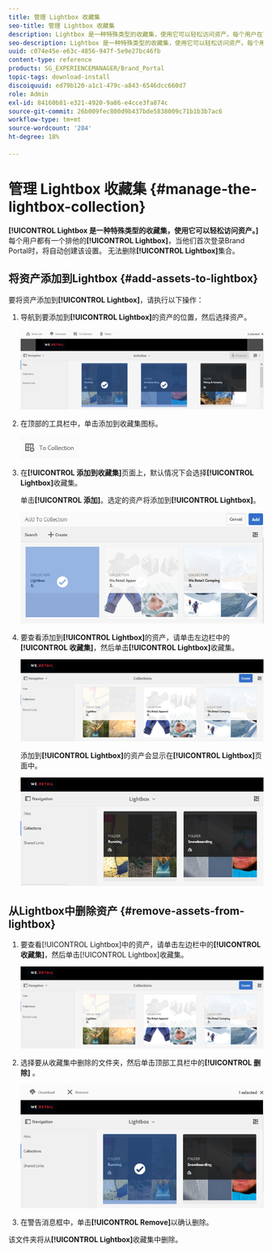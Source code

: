 ```yaml
---
title: 管理 Lightbox 收藏集
seo-title: 管理 Lightbox 收藏集
description: Lightbox 是一种特殊类型的收藏集，使用它可以轻松访问资产。每个用户在首次登录Brand Portal时，都会自动创建一个专用的灯箱。 无法删除Lightbox收藏集。
seo-description: Lightbox 是一种特殊类型的收藏集，使用它可以轻松访问资产。每个用户在首次登录Brand Portal时，都会自动创建一个专用的灯箱。 无法删除Lightbox收藏集。
uuid: c074e45e-e63c-4856-947f-5e9e27bc46fb
content-type: reference
products: SG_EXPERIENCEMANAGER/Brand_Portal
topic-tags: download-install
discoiquuid: ed79b120-a1c1-479c-a843-6546dcc660d7
role: Admin
exl-id: 84160b81-e321-4920-9a86-e4cce3fa874c
source-git-commit: 26b009fec800d9b437bde5838009c71b1b3b7ac6
workflow-type: tm+mt
source-wordcount: '284'
ht-degree: 18%

---
```


# 管理 Lightbox 收藏集 {#manage-the-lightbox-collection}

**[!UICONTROL Lightbox 是一种特殊类型的收藏集，使用它可以轻松访问资产。]**&#x200B;每个用户都有一个排他的&#x200B;**[!UICONTROL Lightbox]**，当他们首次登录Brand Portal时，将自动创建该设置。 无法删除&#x200B;**[!UICONTROL Lightbox]**&#x200B;集合。

## 将资产添加到Lightbox {#add-assets-to-lightbox}

要将资产添加到&#x200B;**[!UICONTROL Lightbox]**，请执行以下操作：

1. 导航到要添加到&#x200B;**[!UICONTROL Lightbox]**&#x200B;的资产的位置，然后选择资产。

   ![](assets/link_sharing_assetselection.png)

1. 在顶部的工具栏中，单击添加到收藏集图标。

   ![](assets/add_to_collection.png)

1. 在&#x200B;**[!UICONTROL 添加到收藏集]**&#x200B;页面上，默认情况下会选择&#x200B;**[!UICONTROL Lightbox]**&#x200B;收藏集。

   单击&#x200B;**[!UICONTROL 添加]**。选定的资产将添加到&#x200B;**[!UICONTROL Lightbox]**。

   ![](assets/add_to_collectionlightbox.png)

1. 要查看添加到&#x200B;**[!UICONTROL Lightbox]**&#x200B;的资产，请单击左边栏中的&#x200B;**[!UICONTROL 收藏集]**，然后单击&#x200B;**[!UICONTROL Lightbox]**&#x200B;收藏集。

   ![](assets/collections_lightbox.png)

   添加到&#x200B;**[!UICONTROL Lightbox]**&#x200B;的资产会显示在&#x200B;**[!UICONTROL Lightbox]**&#x200B;页面中。

   ![](assets/added_to_collectionlightbox.png)

## 从Lightbox中删除资产 {#remove-assets-from-lightbox}

1. 要查看[!UICONTROL Lightbox]中的资产，请单击左边栏中的&#x200B;**[!UICONTROL 收藏集]**，然后单击[!UICONTROL Lightbox]收藏集。

   ![](assets/collections_lightbox-1.png)

1. 选择要从收藏集中删除的文件夹，然后单击顶部工具栏中的&#x200B;**[!UICONTROL 删除]** 。

   ![](assets/collections_lightboxdelete.png)

1. 在警告消息框中，单击&#x200B;**[!UICONTROL Remove]**&#x200B;以确认删除。

该文件夹将从&#x200B;**[!UICONTROL Lightbox]**&#x200B;收藏集中删除。
